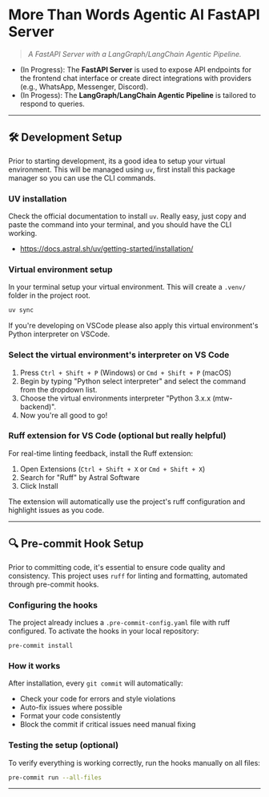 # More Than Words Agentic AI FastAPI Server
> _A FastAPI Server with a LangGraph/LangChain Agentic Pipeline._

- (In Progress): The **FastAPI Server** is used to expose API endpoints for the frontend chat interface or create direct integrations with providers (e.g., WhatsApp, Messenger, Discord).
- (In Progess): The **LangGraph/LangChain Agentic Pipeline** is tailored to respond to queries.

---

## 🛠️ Development Setup
Prior to starting development, its a good idea to setup your virtual environment.
This will be managed using `uv`, first install this package manager so you can use the CLI commands.

### UV installation
Check the official documentation to install `uv`. Really easy, just copy and paste the command into your terminal, and you should have the CLI working.
- https://docs.astral.sh/uv/getting-started/installation/

### Virtual environment setup
In your terminal setup your virtual environment. This will create a `.venv/` folder in the project root. 
```bash
uv sync
```
If you're developing on VSCode please also apply this virtual environment's Python interpreter on VSCode.

### Select the virtual environment's interpreter on VS Code 
1. Press `Ctrl + Shift + P` (Windows) or `Cmd + Shift + P` (macOS)
2. Begin by typing "Python select interpreter" and select the command from the dropdown list.
3. Choose the virtual environments interpreter "Python 3.x.x (mtw-backend)". 
4. Now you're all good to go!

### Ruff extension for VS Code (optional but really helpful)
For real-time linting feedback, install the Ruff extension:
1. Open Extensions (`Ctrl + Shift + X` or `Cmd + Shift + X`)
2. Search for "Ruff" by Astral Software
3. Click Install

The extension will automatically use the project's ruff configuration and highlight issues as you code.

---

## 🔍 Pre-commit Hook Setup
Prior to committing code, it's essential to ensure code quality and consistency. This project uses `ruff` for linting and formatting, automated through pre-commit hooks.

### Configuring the hooks
The project already inclues a `.pre-commit-config.yaml` file with ruff configured. To activate the hooks in your local repository:
```
pre-commit install
```
### How it works
After installation, every `git commit` will automatically:
- Check your code for errors and style violations
- Auto-fix issues where possible
- Format your code consistently
- Block the commit if critical issues need manual fixing
### Testing the setup (optional)
To verify everything is working correctly, run the hooks manually on all files:
```bash
pre-commit run --all-files
```

---